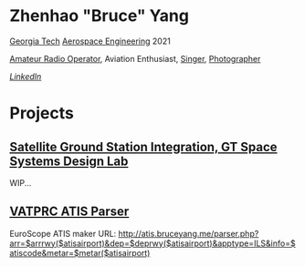 # Zhenhao "Bruce" Yang
[Georgia Tech](http://www.gatech.edu) [Aerospace Engineering](http://ae.gatech.edu) 2021

[Amateur Radio Operator](http://www.qrz.com/db/KN8U), Aviation Enthusiast, [Singer](http://chamberchoir.gatech.edu), [Photographer](http://photo.bruceyang.me)

*[LinkedIn](https://www.linkedin.com/in/zhenhao-yang/)*

# Projects

## [Satellite Ground Station Integration, GT Space Systems Design Lab](https://ssdl.gatech.edu/)
WIP...

## [VATPRC ATIS Parser](https://github.com/bruceyang1998/vatprc-atis-parser)

EuroScope ATIS maker URL: http://atis.bruceyang.me/parser.php?arr=$arrrwy($atisairport)&dep=$deprwy($atisairport)&apptype=ILS&info=$atiscode&metar=$metar($atisairport)
